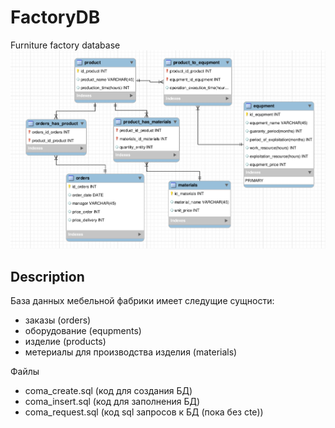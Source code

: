 # FactoryDB
Furniture factory database
![github-small](https://github.com/IbragimovAsRa/FactoryDB/blob/develop/img/database_structure.png)

Description
--
База данных мебельной фабрики имеет следущие сущности:
- заказы (orders)
- оборудование (equpments)
- изделие (products)
- метериалы для производства изделия (materials)

Файлы
- coma_create.sql
(код для создания БД)
- coma_insert.sql
(код для заполнения БД)
- coma_request.sql
(код sql запросов к БД (пока без cte))


